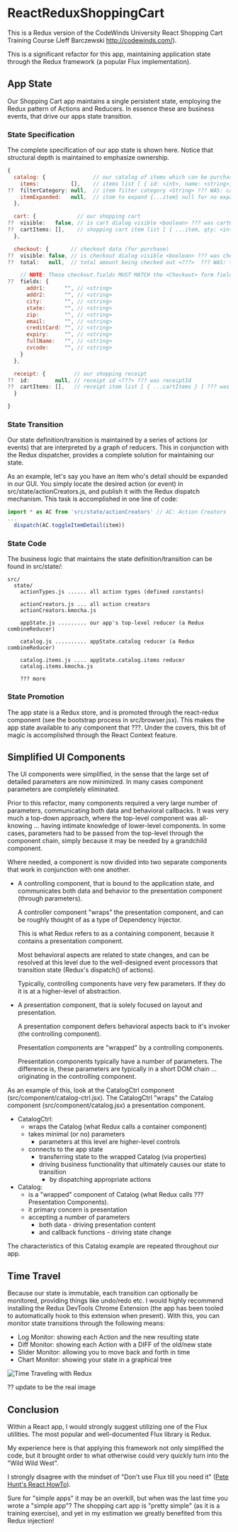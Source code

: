 # ReactReduxShoppingCart

This is a Redux version of the CodeWinds University React Shopping
Cart Training Course (Jeff Barczewski http://codewinds.com/).

This is a significant refactor for this app, maintaining application
state through the Redux framework (a popular Flux implementation).

## App State

Our Shopping Cart app maintains a single persistent state, employing
the Redux pattern of Actions and Reducers.  In essence these are
business events, that drive our apps state transition.


### State Specification

The complete specification of our app state is shown here.  Notice
that structural depth is maintained to emphasize ownership.

```javascript
{
  catalog: {               // our catalog of items which can be purchased
    items:          [],    // items list [ { id: <int>, name: <string>, price: <int>, img: <string>, category: <string>, desc: <string>, details: <string> ]
??  filterCategory: null,  // item filter category <String> ??? WAS: category
    itemExpanded:   null,  // item to expand {...item} null for no expansion
  },

  cart: {             // our shopping cart
??  visible:   false, // is cart dialog visible <boolean> ??? was cartOpen
??  cartItems: [],    // shopping cart item list [ { ...item, qty: <int> } ]
  },

  checkout: {       // checkout data (for purchase)
??  visible: false, // is checkout dialog visible <boolean> ??? was checkoutOpen
??  total:   null,  // total amount being checked out <???>  ??? WAS: total

    // NOTE: These checkout.fields MUST MATCH the <Checkout> form field names
??  fields: {
      addr1:      "", // <string>
      addr2:      "", // <string>
      city:       "", // <string>
      state:      "", // <string>
      zip:        "", // <string>
      email:      "", // <string>
      creditCard: "", // <string>
      expiry:     "", // <string>
      fullName:   "", // <string>
      cvcode:     "", // <string>
    }
  },

  receipt: {         // our shopping receipt
??  id:        null, // receipt id <???> ??? was receiptId
??  cartItems: [],   // receipt item list [ { ...cartItems } ] ??? was receiptItems
  }

}
```

### State Transition

Our state definition/transition is maintained by a series of actions
(or events) that are interpreted by a graph of reducers.  This in
conjunction with the Redux dispatcher, provides a complete solution
for maintaining our state.

As an example, let's say you have an item who's detail should be
expanded in our GUI.  You simply locate the desired action (or event)
in src/state/actionCreators.js, and publish it with the Redux dispatch
mechanism.  This task is accomplished in one line of code:

```javascript
import * as AC from 'src/state/actionCreators' // AC: Action Creators
...
  dispatch(AC.toggleItemDetail(item))
```


### State Code

The business logic that maintains the state definition/transition can
be found in src/state/:

```
src/
  state/
    actionTypes.js ...... all action types (defined constants)

    actionCreators.js ... all action creators
    actionCreators.kmocha.js

    appState.js ......... our app's top-level reducer (a Redux combineReducer)

    catalog.js .......... appState.catalog reducer (a Redux combineReducer)

    catalog.items.js .... appState.catalog.items reducer
    catalog.items.kmocha.js

    ??? more
```


### State Promotion

The app state is a Redux store, and is promoted through the
react-redux <Provider> component (see the bootstrap process in
src/browser.jsx).  This makes the app state available to any component
that ???.  Under the covers, this bit of magic is accomplished through
the React Context feature.


## Simplified UI Components

The UI components were simplified, in the sense that the large set of
detailed parameters are now minimized.  In many cases component
parameters are completely eliminated.

Prior to this refactor, many components required a very large number
of parameters, communicating both data and behavioral callbacks.  It
was very much a top-down approach, where the top-level component was
all-knowing ... having intimate knowledge of lower-level 
components.  In some cases, parameters had to be passed from the
top-level through the component chain, simply because it may be needed
by a grandchild component.

Where needed, a component is now divided into two separate components
that work in conjunction with one another.

 - A controlling component, that is bound to the application state,
   and communicates both data and behavior to the presentation
   component (through parameters).

   A controller component "wraps" the presentation component, and can
   be roughly thought of as a type of Dependency Injector.

   This is what Redux refers to as a containing component, because it
   contains a presentation component.

   Most behavioral aspects are related to state changes, and can be
   resolved at this level due to the well-designed event processors
   that transition state (Redux's dispatch() of actions).

   Typically, controlling components have very few parameters.  If they
   do it is at a higher-level of abstraction.

 - A presentation component, that is solely focused on layout and presentation.

   A presentation component defers behavioral aspects back to it's
   invoker (the controlling component).

   Presentation components are "wrapped" by a controlling components.

   Presentation components typically have a number of parameters.  The
   difference is, these parameters are typically in a short DOM chain
   ... originating in the controlling component.
   
As an example of this, look at the CatalogCtrl component
(src/component/catalog-ctrl.jsx).  The CatalogCtrl "wraps" the Catalog
component (src/component/catalog.jsx) a presentation component.

 - CatalogCtrl:
   * wraps the Catalog (what Redux calls a container component)
   * takes minimal (or no) parameters
     - parameters at this level are higher-level controls
   * connects to the app state
     * transferring state to the wrapped Catalog (via properties)
     * driving business functionality that ultimately causes our state to transition
       - by dispatching appropriate actions
 - Catalog:
   * is a "wrapped" component of Catalog (what Redux calls ??? Presentation Components).
   * it primary concern is presentation
   * accepting a number of parameters
     - both data - driving presentation content
     - and callback functions - driving state change

The characteristics of this Catalog example are repeated throughout our
app.


## Time Travel

Because our state is immutable, each transition can optionally be
monitored, providing things like undo/redo etc.  I would highly
recommend installing the Redux DevTools Chrome Extension (the app has
been tooled to automatically hook to this extension when present).
With this, you can monitor state transitions through the following
means:

- Log Monitor: showing each Action and the new resulting state
- Diff Monitor: showing each Action with a DIFF of the old/new state
- Slider Monitor: allowing you to move back and forth in time
- Chart Monitor: showing your state in a graphical tree

![Time Traveling with Redux](./doc/reduxTimeTravel.png "Time Traveling with Redux")

?? update to be the real image


## Conclusion

Within a React app, I would strongly suggest utilizing one of the Flux
utilities.  The most popular and well-documented Flux library is
Redux.

My experience here is that applying this framework not only simplified
the code, but it brought order to what otherwise could very quickly
turn into the "Wild Wild West".

I strongly disagree with the mindset of "Don't use Flux till you need
it" ([Pete Hunt's React HowTo](https://github.com/petehunt/react-howto)).

Sure for "simple apps" it may be an overkill, but when was the last
time you wrote a "simple app"?  The shopping cart app is "pretty
simple" (as it is a training exercise), and yet in my estimation we
greatly benefited from this Redux injection!

